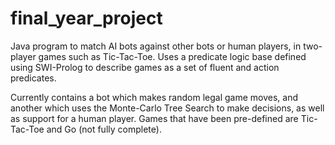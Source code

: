 # final_year_project

Java program to match AI bots against other bots or human players, in two-player games such as Tic-Tac-Toe. Uses a predicate logic base defined using SWI-Prolog to describe games as a set of fluent and action predicates.

Currently contains a bot which makes random legal game moves, and another which uses the Monte-Carlo Tree Search to make decisions, as well as support for a human player.
Games that have been pre-defined are Tic-Tac-Toe and Go (not fully complete).
